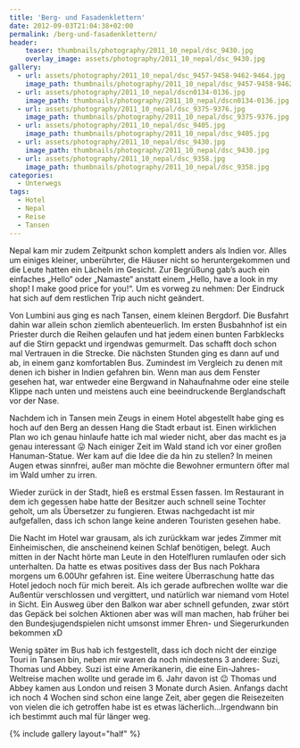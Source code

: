 ```yaml
---
title: 'Berg- und Fasadenklettern'
date: 2012-09-03T21:04:38+02:00
permalink: /berg-und-fasadenklettern/
header:
    teaser: thumbnails/photography/2011_10_nepal/dsc_9430.jpg
    overlay_image: assets/photography/2011_10_nepal/dsc_9430.jpg   
gallery:
  - url: assets/photography/2011_10_nepal/dsc_9457-9458-9462-9464.jpg
    image_path: thumbnails/photography/2011_10_nepal/dsc_9457-9458-9462-9464.jpg
  - url: assets/photography/2011_10_nepal/dscn0134-0136.jpg
    image_path: thumbnails/photography/2011_10_nepal/dscn0134-0136.jpg
  - url: assets/photography/2011_10_nepal/dsc_9375-9376.jpg
    image_path: thumbnails/photography/2011_10_nepal/dsc_9375-9376.jpg
  - url: assets/photography/2011_10_nepal/dsc_9405.jpg
    image_path: thumbnails/photography/2011_10_nepal/dsc_9405.jpg
  - url: assets/photography/2011_10_nepal/dsc_9430.jpg
    image_path: thumbnails/photography/2011_10_nepal/dsc_9430.jpg
  - url: assets/photography/2011_10_nepal/dsc_9358.jpg
    image_path: thumbnails/photography/2011_10_nepal/dsc_9358.jpg
categories:
  - Unterwegs
tags:
  - Hotel
  - Nepal
  - Reise
  - Tansen
---
```


Nepal kam mir zudem Zeitpunkt schon komplett anders als Indien vor. Alles um einiges kleiner, unberührter, 
die Häuser nicht so heruntergekommen und die Leute hatten ein Lächeln im Gesicht. 
Zur Begrüßung gab’s auch ein einfaches „Hello“ oder „Namaste“ anstatt einem „Hello, have a look in my shop! I make good price for you!“. 
Um es vorweg zu nehmen: Der Eindruck hat sich auf dem restlichen Trip auch nicht geändert.

Von Lumbini aus ging es nach Tansen, einem kleinen Bergdorf. Die Busfahrt dahin war allein schon ziemlich abenteuerlich. 
Im ersten Busbahnhof ist ein Priester durch die Reihen gelaufen und hat jedem einen bunten Farbklecks auf die Stirn gepackt und irgendwas gemurmelt. 
Das schafft doch schon mal Vertrauen in die Strecke. Die nächsten Stunden ging es dann auf und ab, in einem ganz komfortablen Bus. 
Zumindest im Vergleich zu denen mit denen ich bisher in Indien gefahren bin. Wenn man aus dem Fenster gesehen hat, 
war entweder eine Bergwand in Nahaufnahme oder eine steile Klippe nach unten und meistens auch eine beeindruckende Berglandschaft vor der Nase.  
  
Nachdem ich in Tansen mein Zeugs in einem Hotel abgestellt habe ging es hoch auf den Berg an dessen Hang die Stadt erbaut ist. 
Einen wirklichen Plan wo ich genau hinlaufe hatte ich mal wieder nicht, aber das macht es ja genau interessant 😛 
Nach einiger Zeit im Wald stand ich vor einer großen Hanuman-Statue. Wer kam auf die Idee die da hin zu stellen? In meinen Augen etwas sinnfrei, 
außer man möchte die Bewohner ermuntern öfter mal im Wald umher zu irren.

Wieder zurück in der Stadt, hieß es erstmal Essen fassen. Im Restaurant in dem ich gegessen habe hatte der Besitzer auch schnell seine Tochter geholt, 
um als Übersetzer zu fungieren. Etwas nachgedacht ist mir aufgefallen, dass ich schon lange keine anderen Touristen gesehen habe.

Die Nacht im Hotel war grausam, als ich zurückkam war jedes Zimmer mit Einheimischen, die anscheinend keinen Schlaf benötigen, belegt. 
Auch mitten in der Nacht hörte man Leute in den Hotelfluren rumlaufen oder sich unterhalten. 
Da hatte es etwas positives dass der Bus nach Pokhara morgens um 6.00Uhr gefahren ist. Eine weitere Überraschung hatte das Hotel jedoch noch für mich bereit. 
Als ich gerade aufbrechen wollte war die Außentür verschlossen und vergittert, und natürlich war niemand vom Hotel in Sicht. 
Ein Ausweg über den Balkon war aber schnell gefunden, zwar stört das Gepäck bei solchen Aktionen aber was will man machen, 
hab früher bei den Bundesjugendspielen nicht umsonst immer Ehren- und Siegerurkunden bekommen xD

Wenig später im Bus hab ich festgestellt, dass ich doch nicht der einzige Touri in Tansen bin, 
neben mir waren da noch mindestens 3 andere: Suzi, Thomas und Abbey. 
Suzi ist eine Amerikanerin, die eine Ein-Jahres-Weltreise machen wollte und gerade im 6. Jahr davon ist 😉 Thomas und Abbey kamen aus London und reisen 3 Monate durch Asien. 
Anfangs dacht ich noch 4 Wochen sind schon eine lange Zeit, aber gegen die Reisezeiten von vielen die ich getroffen habe 
ist es etwas lächerlich…Irgendwann bin ich bestimmt auch mal für länger weg.

{% include gallery layout="half" %}